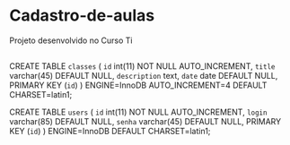 # Cadastro-de-aulas
Projeto desenvolvido no Curso Ti

##
CREATE TABLE `classes` (
  `id` int(11) NOT NULL AUTO_INCREMENT,
  `title` varchar(45) DEFAULT NULL,
  `description` text,
  `date` date DEFAULT NULL,
  PRIMARY KEY (`id`)
) ENGINE=InnoDB AUTO_INCREMENT=4 DEFAULT CHARSET=latin1;

CREATE TABLE `users` (
  `id` int(11) NOT NULL AUTO_INCREMENT,
  `login` varchar(85) DEFAULT NULL,
  `senha` varchar(45) DEFAULT NULL,
  PRIMARY KEY (`id`)
) ENGINE=InnoDB DEFAULT CHARSET=latin1;
